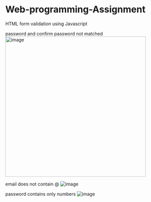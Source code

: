 # Web-programming-Assignment
HTML form validation using Javascript

password and confirm password not matched
<img width="437" alt="image" src="https://github.com/muhammad-ammar77/Web-programming-Assignment/assets/135406488/0de9f82f-b33d-4999-a53c-f96e286686cf">

email does not contain @ 
![image](https://github.com/muhammad-ammar77/Web-programming-Assignment/assets/135406488/08d731bb-7e08-48a8-be62-00620498246a)

password contains only numbers
![image](https://github.com/muhammad-ammar77/Web-programming-Assignment/assets/135406488/a38fe033-071f-4795-8466-76902eb2ec79)

